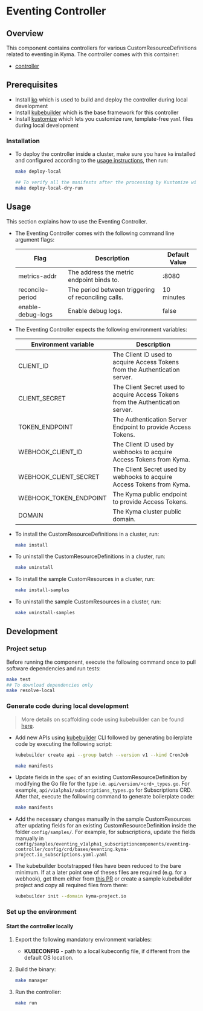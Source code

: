 # Eventing Controller

## Overview

This component contains controllers for various CustomResourceDefinitions related to eventing in Kyma. The controller comes with this container:
- [controller](https://github.com/kubernetes-sigs/controller-runtime)

## Prerequisites
- Install [ko](https://github.com/google/ko) which is used to build and deploy the controller during local development
- Install [kubebuilder](https://github.com/kubernetes-sigs/kubebuilder) which is the base framework for this controller
- Install [kustomize](https://github.com/kubernetes-sigs/kustomize) which lets you customize raw, template-free `yaml` files during local development

### Installation

- To deploy the controller inside a cluster, make sure you have `ko` installed and configured according to the [usage instructions](https://github.com/google/ko#usage), then run:

    ```sh
    make deploy-local

    ## To verify all the manifests after the processing by Kustomize without applying to the cluster, use make target deploy-local-dry-run    
    make deploy-local-dry-run
    ```

## Usage 

This section explains how to use the Eventing Controller.

- The Eventing Controller comes with the following command line argument flags:

    | Flag                    | Description                                         | Default Value |
    | ----------------------- | --------------------------------------------------- | ------------- |
    | metrics-addr            | The address the metric endpoint binds to.           | :8080         |
    | reconcile-period        | The period between triggering of reconciling calls. | 10 minutes    |
    | enable-debug-logs       | Enable debug logs.                                  | false         |

- The Eventing Controller expects the following environment variables:

    | Environment variable   | Description                                                                     |
    | ---------------------- | ------------------------------------------------------------------------------- |
    | CLIENT_ID              | The Client ID used to acquire Access Tokens from the Authentication server.     |
    | CLIENT_SECRET          | The Client Secret used to acquire Access Tokens from the Authentication server. |
    | TOKEN_ENDPOINT         | The Authentication Server Endpoint to provide Access Tokens.                    |
    | WEBHOOK_CLIENT_ID      | The Client ID used by webhooks to acquire Access Tokens from Kyma.              |
    | WEBHOOK_CLIENT_SECRET  | The Client Secret used by webhooks to acquire Access Tokens from Kyma.          |
    | WEBHOOK_TOKEN_ENDPOINT | The Kyma public endpoint to provide Access Tokens.                              |
    | DOMAIN                 | The Kyma cluster public domain.                                                 |


- To install the CustomResourceDefinitions in a cluster, run:

    ```sh
    make install
    ```

- To uninstall the CustomResourceDefinitions in a cluster, run:

    ```sh
    make uninstall
    ```

- To install the sample CustomResources in a cluster, run:

    ```sh
    make install-samples
    ```

- To uninstall the sample CustomResources in a cluster, run:

    ```sh
    make uninstall-samples
    ```

## Development

### Project setup

Before running the component, execute the following command once to pull software dependencies and run tests:

```sh
make test
## To download dependencies only
make resolve-local 
```

### Generate code during local development

> More details on scaffolding code using kubebuilder can be found [here](https://github.com/kubernetes-sigs/kubebuilder/blob/master/designs/simplified-scaffolding.md). 

- Add new APIs using [kubebuilder](https://github.com/kubernetes-sigs/kubebuilder) CLI followed by generating boilerplate code by executing the following script:

    ```sh
    kubebuilder create api --group batch --version v1 --kind CronJob

    make manifests
    ```

- Update fields in the `spec` of an existing CustomResourceDefinition by modifying the Go file for the type i.e. `api/version/<crd>_types.go`. For example, `api/v1alpha1/subscriptions_types.go` for Subscriptions CRD. After that, execute the following command to generate boilerplate code:

    ```sh
    make manifests
    ```

- Add the necessary changes manually in the sample CustomResources after updating fields for an existing CustomResourceDefinition inside the folder `config/samples/`. For example, for subscriptions, update the fields manually in `config/samples/eventing_v1alpha1_subscriptioncomponents/eventing-controller/config/crd/bases/eventing.kyma-project.io_subscriptions.yaml.yaml`

- The kubebuilder bootstrapped files have been reduced to the bare minimum. If at a later point one of theses files are required (e.g. for a webhook), get them either from [this PR](https://github.com/kyma-project/kyma/pull/9510/commits/6ce5b914c5ef175dea45c27ccca826becb1b5818) or create a sample kubebuilder project and copy all required files from there:

    ```sh
    kubebuilder init --domain kyma-project.io
    ```


### Set up the environment

#### Start the controller locally

1. Export the following mandatory environment variables:

    * **KUBECONFIG** - path to a local kubeconfig file, if different from the default OS location.

2. Build the binary:

    ```sh
    make manager
    ```

3. Run the controller:

    ```sh
    make run
    ```
